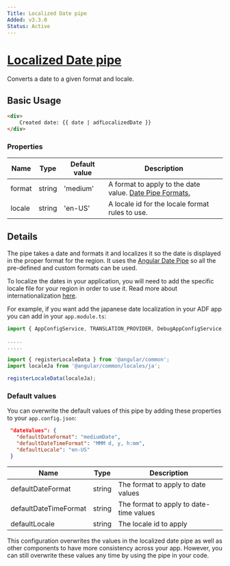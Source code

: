 ```yaml
---
Title: Localized Date pipe
Added: v3.3.0
Status: Active
---
```


# [Localized Date pipe](../../../lib/core/pipes/localized-date.pipe.ts "Defined in localized-date.pipe.ts")

Converts a date to a given format and locale.

## Basic Usage

<!-- {% raw %} -->

```HTML
<div>
    Created date: {{ date | adfLocalizedDate }}
</div>
```

<!-- {% endraw %} -->

### Properties

| Name | Type | Default value | Description |
| ---- | ---- | ------------- | ----------- |
| format | string | 'medium' | A format to apply to the date value. [Date Pipe Formats.](https://angular.io/api/common/DatePipe#custom-format-options) |
| locale | string | 'en-US' | A locale id for the locale format rules to use. |

## Details

The pipe takes a date and formats it and localizes it so the date is displayed in the proper format for the region. It uses the [Angular Date Pipe](https://angular.io/api/common/DatePipe#custom-format-options) so all the pre-defined and custom formats can be used. 

To localize the dates in your application, you will need to add the specific locale file for your region in order to use it. Read more about internationalization [here](https://angular.io/guide/i18n#i18n-pipes).

For example, if you want add the japanese date localization in your ADF app you can add in your ```app.module.ts```:

```typescript
import { AppConfigService, TRANSLATION_PROVIDER, DebugAppConfigService, CoreModule, CoreAutomationService } from '@alfresco/adf-core';

.....
.....

import { registerLocaleData } from '@angular/common';
import localeJa from '@angular/common/locales/ja';

registerLocaleData(localeJa);


```

### Default values

You can overwrite the default values of this pipe by adding these properties to your ```app.config.json```:

```json
 "dateValues": {
   "defaultDateFormat": "mediumDate",
   "defaultDateTimeFormat": "MMM d, y, h:mm",
   "defaultLocale": "en-US"
 }
```

| Name | Type | Description |
| ---- | ---- | ----------- |
| defaultDateFormat | string | The format to apply to date values |
| defaultDateTimeFormat | string | The format to apply to date-time values |
| defaultLocale | string | The locale id to apply |

This configuration overwrites the values in the localized date pipe as well as other components to have more consistency across your app. However, you can still overwrite these values any time by using the pipe in your code. 
